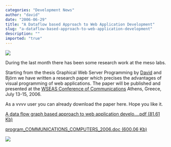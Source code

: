 ```yaml
---
categories: "Development News"
author: "david"
date: "2006-06-29"
title: "A Dataflow based Approach to Web Application Development"
slug: "a-dataflow-based-approach-to-web-application-development"
description: ""
imported: "true"
---
```



![](recursive1.png)

During the last month there has been some research work at the meso labs. 

Starting from the thesis Graphical Web Server Programming by [David](https://vvvv.org/users/david) and Björn we have written a research paper which precises the advantages of visual programming of web applications. The paper will be published and presented at the [WSEAS Conference of Communications](http://worldses.org/conferences/2006/greece/iccom/) Athens, Greece, July 13-15, 2006.

As a vvvv user you can already download the paper here. Hope you like it.

[A data flow graph based approach to web application develo….pdf (81.61 Kb)](http://vvvv.org/tiki-download_file.php?fileId=858)

[program_COMMUNICATIONS_COMPUTERS_2006.doc (600.06 Kb)](http://vvvv.org/tiki-download_file.php?fileId=860)

![](recursive2.png)